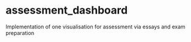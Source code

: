 # assessment_dashboard
Implementation of one visualisation for assessment via essays and exam preparation
